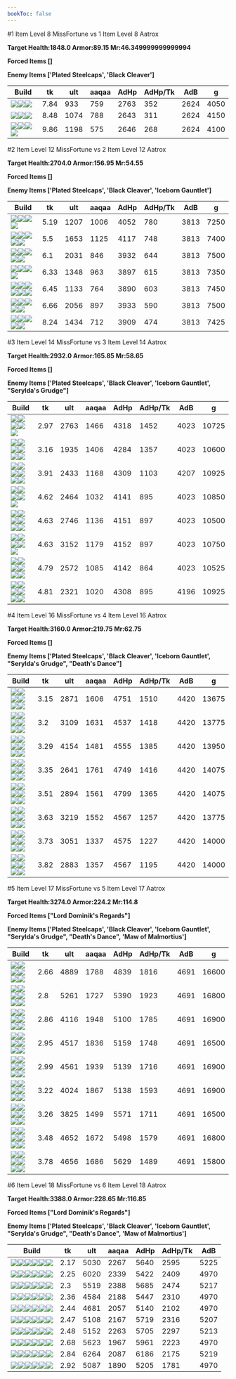 ```yaml
---
bookToc: false
---
```


#1 Item Level 8 MissFortune vs 1 Item Level 8 Aatrox

**Target Health:1848.0 Armor:89.15 Mr:46.349999999999994**


**Forced Items []**


**Enemy Items ['Plated Steelcaps', 'Black Cleaver']**




Build | tk | ult | aaqaa | AdHp | AdHp/Tk | AdB | g
-|-|-|-|-|-|-|-
![](/item/3153.png)![](/item/1001.png)![](/item/1055.png)|7.84|933|759|2763|352|2624|4050
![](/item/6671.png)![](/item/1001.png)![](/item/1055.png)|8.48|1074|788|2643|311|2624|4150
![](/item/6696.png)![](/item/1001.png)![](/item/1055.png)![](/item/1036.png)|9.86|1198|575|2646|268|2624|4100




























































#2 Item Level 12 MissFortune vs 2 Item Level 12 Aatrox

**Target Health:2704.0 Armor:156.95 Mr:54.55**


**Forced Items []**


**Enemy Items ['Plated Steelcaps', 'Black Cleaver', 'Iceborn Gauntlet']**




Build | tk | ult | aaqaa | AdHp | AdHp/Tk | AdB | g
-|-|-|-|-|-|-|-
![](/item/3153.png)![](/item/3091.png)![](/item/1001.png)![](/item/1055.png)|5.19|1207|1006|4052|780|3813|7250
![](/item/3153.png)![](/item/3036.png)![](/item/1001.png)![](/item/1055.png)![](/item/1036.png)|5.5|1653|1125|4117|748|3813|7400
![](/item/3036.png)![](/item/6675.png)![](/item/1001.png)![](/item/1055.png)![](/item/1036.png)|6.1|2031|846|3932|644|3813|7500
![](/item/6671.png)![](/item/3091.png)![](/item/1001.png)![](/item/1055.png)|6.33|1348|963|3897|615|3813|7350
![](/item/3085.png)![](/item/3091.png)![](/item/1001.png)![](/item/1055.png)![](/item/1036.png)![](/item/1036.png)|6.45|1133|764|3890|603|3813|7450
![](/item/3036.png)![](/item/3031.png)![](/item/1001.png)![](/item/1055.png)![](/item/1036.png)|6.66|2056|897|3933|590|3813|7500
![](/item/3115.png)![](/item/6695.png)![](/item/1001.png)![](/item/1055.png)![](/item/1037.png)|8.24|1434|712|3909|474|3813|7425




























































#3 Item Level 14 MissFortune vs 3 Item Level 14 Aatrox

**Target Health:2932.0 Armor:165.85 Mr:58.65**


**Forced Items []**


**Enemy Items ['Plated Steelcaps', 'Black Cleaver', 'Iceborn Gauntlet', "Serylda's Grudge"]**




Build | tk | ult | aaqaa | AdHp | AdHp/Tk | AdB | g
-|-|-|-|-|-|-|-
![](/item/3153.png)![](/item/3036.png)![](/item/3142.png)![](/item/1055.png)![](/item/1037.png)|2.97|2763|1466|4318|1452|4023|10725
![](/item/3153.png)![](/item/3091.png)![](/item/3036.png)![](/item/1001.png)![](/item/1055.png)![](/item/1036.png)|3.16|1935|1406|4284|1357|4023|10600
![](/item/3036.png)![](/item/3091.png)![](/item/6692.png)![](/item/1001.png)![](/item/1055.png)![](/item/1037.png)|3.91|2433|1168|4309|1103|4207|10925
![](/item/3085.png)![](/item/6694.png)![](/item/3142.png)![](/item/1055.png)![](/item/1038.png)|4.62|2464|1032|4141|895|4023|10850
![](/item/3036.png)![](/item/3031.png)![](/item/6696.png)![](/item/1001.png)![](/item/1055.png)![](/item/1036.png)|4.63|2746|1136|4151|897|4023|10500
![](/item/3036.png)![](/item/3508.png)![](/item/3142.png)![](/item/1055.png)![](/item/1038.png)|4.63|3152|1179|4152|897|4023|10750
![](/item/6696.png)![](/item/3004.png)![](/item/3033.png)![](/item/1001.png)![](/item/1055.png)![](/item/1037.png)|4.79|2572|1085|4142|864|4023|10525
![](/item/3036.png)![](/item/3115.png)![](/item/6692.png)![](/item/1001.png)![](/item/1055.png)![](/item/1037.png)|4.81|2321|1020|4308|895|4196|10925




























































#4 Item Level 16 MissFortune vs 4 Item Level 16 Aatrox

**Target Health:3160.0 Armor:219.75 Mr:62.75**


**Forced Items []**


**Enemy Items ['Plated Steelcaps', 'Black Cleaver', 'Iceborn Gauntlet', "Serylda's Grudge", "Death's Dance"]**




Build | tk | ult | aaqaa | AdHp | AdHp/Tk | AdB | g
-|-|-|-|-|-|-|-
![](/item/3153.png)![](/item/3091.png)![](/item/3036.png)![](/item/6676.png)![](/item/1001.png)![](/item/1037.png)|3.15|2871|1606|4751|1510|4420|13675
![](/item/6671.png)![](/item/3091.png)![](/item/3036.png)![](/item/6676.png)![](/item/1001.png)![](/item/1037.png)|3.2|3109|1631|4537|1418|4420|13775
![](/item/3036.png)![](/item/3091.png)![](/item/6676.png)![](/item/3142.png)![](/item/1038.png)![](/item/1036.png)|3.29|4154|1481|4555|1385|4420|13950
![](/item/3153.png)![](/item/3091.png)![](/item/3036.png)![](/item/6671.png)![](/item/1001.png)![](/item/1037.png)|3.35|2641|1761|4749|1416|4420|14075
![](/item/3153.png)![](/item/3091.png)![](/item/3036.png)![](/item/6675.png)![](/item/1001.png)![](/item/1037.png)|3.51|2894|1561|4799|1365|4420|14075
![](/item/3036.png)![](/item/3031.png)![](/item/3091.png)![](/item/3095.png)![](/item/1001.png)![](/item/1037.png)|3.63|3219|1552|4567|1257|4420|13775
![](/item/3036.png)![](/item/3031.png)![](/item/3046.png)![](/item/3091.png)![](/item/1001.png)![](/item/1038.png)|3.73|3051|1337|4575|1227|4420|14000
![](/item/3085.png)![](/item/3091.png)![](/item/3036.png)![](/item/3031.png)![](/item/1001.png)![](/item/1038.png)|3.82|2883|1357|4567|1195|4420|14000




























































#5 Item Level 17 MissFortune vs 5 Item Level 17 Aatrox

**Target Health:3274.0 Armor:224.2 Mr:114.8**


**Forced Items ["Lord Dominik's Regards"]**


**Enemy Items ['Plated Steelcaps', 'Black Cleaver', 'Iceborn Gauntlet', "Serylda's Grudge", "Death's Dance", 'Maw of Malmortius']**




Build | tk | ult | aaqaa | AdHp | AdHp/Tk | AdB | g
-|-|-|-|-|-|-|-
![](/item/3036.png)![](/item/3091.png)![](/item/6676.png)![](/item/3142.png)![](/item/3095.png)![](/item/1038.png)|2.66|4889|1788|4839|1816|4691|16600
![](/item/3036.png)![](/item/3091.png)![](/item/6676.png)![](/item/3142.png)![](/item/3072.png)![](/item/1038.png)|2.8|5261|1727|5390|1923|4691|16800
![](/item/3153.png)![](/item/3036.png)![](/item/3142.png)![](/item/3091.png)![](/item/3095.png)![](/item/1038.png)|2.86|4116|1948|5100|1785|4691|16900
![](/item/3153.png)![](/item/3036.png)![](/item/3142.png)![](/item/3046.png)![](/item/6676.png)![](/item/1038.png)|2.95|4517|1836|5159|1748|4691|16500
![](/item/3153.png)![](/item/3091.png)![](/item/3036.png)![](/item/6676.png)![](/item/3142.png)![](/item/1038.png)|2.99|4561|1939|5139|1716|4691|16900
![](/item/3153.png)![](/item/3036.png)![](/item/3142.png)![](/item/3087.png)![](/item/3091.png)![](/item/1038.png)|3.22|4024|1867|5138|1593|4691|16900
![](/item/3036.png)![](/item/3031.png)![](/item/3046.png)![](/item/3072.png)![](/item/3085.png)![](/item/1038.png)|3.26|3825|1499|5571|1711|4691|16500
![](/item/3072.png)![](/item/3036.png)![](/item/3087.png)![](/item/3091.png)![](/item/3142.png)![](/item/1038.png)|3.48|4652|1672|5498|1579|4691|16800
![](/item/3036.png)![](/item/3031.png)![](/item/3072.png)![](/item/3508.png)![](/item/6676.png)![](/item/1001.png)|3.78|4656|1686|5629|1489|4691|15800




























































#6 Item Level 18 MissFortune vs 6 Item Level 18 Aatrox

**Target Health:3388.0 Armor:228.65 Mr:116.85**


**Forced Items ["Lord Dominik's Regards"]**


**Enemy Items ['Plated Steelcaps', 'Black Cleaver', 'Iceborn Gauntlet', "Serylda's Grudge", "Death's Dance", 'Maw of Malmortius']**




Build | tk | ult | aaqaa | AdHp | AdHp/Tk | AdB
-|-|-|-|-|-|-
![](/item/3153.png)![](/item/3036.png)![](/item/3004.png)![](/item/3095.png)![](/item/6696.png)![](/item/6692.png)|2.17|5030|2267|5640|2595|5225
![](/item/3153.png)![](/item/3036.png)![](/item/3142.png)![](/item/3095.png)![](/item/6676.png)![](/item/6696.png)|2.25|6020|2339|5422|2409|4970
![](/item/3153.png)![](/item/3036.png)![](/item/3095.png)![](/item/6676.png)![](/item/6696.png)![](/item/6692.png)|2.3|5519|2388|5685|2474|5217
![](/item/3153.png)![](/item/3036.png)![](/item/3046.png)![](/item/3095.png)![](/item/6676.png)![](/item/3031.png)|2.36|4584|2188|5447|2310|4970
![](/item/3036.png)![](/item/3031.png)![](/item/3091.png)![](/item/3095.png)![](/item/3094.png)![](/item/6676.png)|2.44|4681|2057|5140|2102|4970
![](/item/3153.png)![](/item/3036.png)![](/item/3046.png)![](/item/6676.png)![](/item/6696.png)![](/item/6692.png)|2.47|5108|2167|5719|2316|5207
![](/item/3153.png)![](/item/3091.png)![](/item/3036.png)![](/item/6676.png)![](/item/6696.png)![](/item/6692.png)|2.48|5152|2263|5705|2297|5213
![](/item/3036.png)![](/item/3031.png)![](/item/6696.png)![](/item/3046.png)![](/item/3072.png)![](/item/6676.png)|2.68|5623|1967|5961|2223|4970
![](/item/6696.png)![](/item/3072.png)![](/item/3036.png)![](/item/3087.png)![](/item/6676.png)![](/item/6692.png)|2.84|6264|2087|6186|2175|5219
![](/item/3036.png)![](/item/3031.png)![](/item/6696.png)![](/item/3046.png)![](/item/3087.png)![](/item/6676.png)|2.92|5087|1890|5205|1781|4970




























































